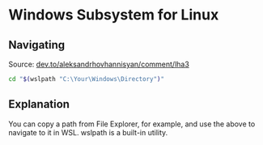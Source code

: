 # Windows Subsystem for Linux

## Navigating

Source: [dev.to/aleksandrhovhannisyan/comment/lha3](https://dev.to/aleksandrhovhannisyan/comment/lha3)

```sh
cd "$(wslpath "C:\Your\Windows\Directory")"
```

## Explanation

You can copy a path from File Explorer, for example, and use the above to navigate to it in WSL. wslpath is a built-in utility.
